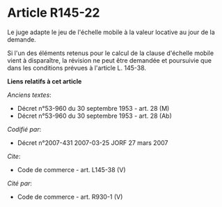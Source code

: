 # Article R145-22

Le juge adapte le jeu de l'échelle mobile à la valeur locative au jour de la demande. 

Si l'un des éléments retenus pour le calcul de la clause d'échelle mobile vient à disparaître, la révision ne peut être
demandée et poursuivie que dans les conditions prévues à l'article L. 145-38.

**Liens relatifs à cet article**

_Anciens textes_:

  - Décret n°53-960 du 30 septembre 1953 - art. 28 (M)
  - Décret n°53-960 du 30 septembre 1953 - art. 28 (Ab)

_Codifié par_:

  - Décret n°2007-431 2007-03-25 JORF 27 mars 2007

_Cite_:

  - Code de commerce - art. L145-38 (V)

_Cité par_:

  - Code de commerce - art. R930-1 (V)
